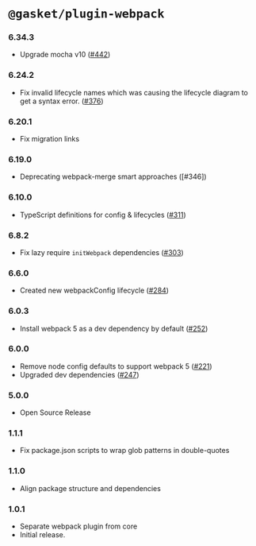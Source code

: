 # `@gasket/plugin-webpack`

### 6.34.3

- Upgrade mocha v10 ([#442])

### 6.24.2

- Fix invalid lifecycle names which was causing the lifecycle diagram to get a syntax error. ([#376])
### 6.20.1

- Fix migration links

### 6.19.0

- Deprecating webpack-merge smart approaches ([#346])

### 6.10.0

- TypeScript definitions for config & lifecycles ([#311])

### 6.8.2

- Fix lazy require `initWebpack` dependencies ([#303])

### 6.6.0

- Created new webpackConfig lifecycle ([#284])

### 6.0.3

- Install webpack 5 as a dev dependency by default ([#252])

### 6.0.0

- Remove node config defaults to support webpack 5 ([#221])
- Upgraded dev dependencies ([#247])

### 5.0.0

- Open Source Release

### 1.1.1

- Fix package.json scripts to wrap glob patterns in double-quotes

### 1.1.0

- Align package structure and dependencies

### 1.0.1

- Separate webpack plugin from core
- Initial release.


[#221]: https://github.com/godaddy/gasket/pull/221
[#247]: https://github.com/godaddy/gasket/pull/247
[#252]: https://github.com/godaddy/gasket/pull/252
[#284]: https://github.com/godaddy/gasket/pull/284
[#303]: https://github.com/godaddy/gasket/pull/303
[#311]: https://github.com/godaddy/gasket/pull/311
[#376]: https://github.com/godaddy/gasket/pull/376
[#442]: https://github.com/godaddy/gasket/pull/442
